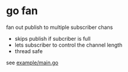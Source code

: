 # go fan

fan out publish to multiple subscriber chans

- skips publish if subcriber is full
- lets subscriber to control the channel length
- thread safe

see [example/main.go](example/main.go)

